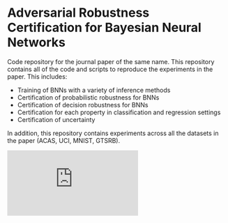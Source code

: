 # Adversarial Robustness Certification for Bayesian Neural Networks

Code repository for the journal paper of the same name. This repository contains all of the code and scripts to reproduce the experiments in the paper. This includes: 

* Training of BNNs with a variety of inference methods
* Certification of probabilistic robustness for BNNs
* Certification of decision robustness for BNNs
* Certification for each property in classification and regression settings
* Certification of uncertainty

In addition, this repository contains experiments across all the datasets in the paper (ACAS, UCI, MNIST, GTSRB).

![alt text](https://raw.githubusercontent.com/matthewwicker/AdversarialRobustnessCertificationForBNNs/blob/main/ExampleFig.pdf)
